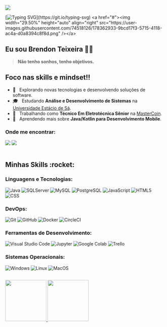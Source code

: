 ![](https://komarev.com/ghpvc/?username=jose-uchoa&color=FF7F50)

[![Typing SVG](https://readme-typing-svg.herokuapp.com?font=Titillium+Web&size=26&color=F37021&vCenter=true&multiline=true&width=500&lines=Seja+bem-vindo(a)+ao+meu+perfil+GitHub!)](https://git.io/typing-svg)
<a href="#"><img width="29.50%" height="auto" align="right" src="https://user-images.githubusercontent.com/74518126/178362933-9bcd17f3-5715-4118-ac4a-d0a8394c8f8d.png" /></a>

## Eu sou Brendon Teixeira 💪🏼
> **Não tenho sonhos, tenho objetivos.**

## Foco nas skills e mindset!!

- 📓 &nbsp; Explorando novas tecnologias e desenvolvendo soluções de software.
- 🎓 &nbsp; Estudando **Análise e Desenvolvimento de Sistemas** na <a href="https://estacio.br" target="blank">Universidade Estácio de Sá</a>.
- 💼 &nbsp; Trabalhando como **Técnico Em Eletrotécnica Sênior** na <a href="https://mastercoin.com.br" target="blank">MasterCoin</a>.
- 🌱 &nbsp; Aprendendo mais sobre **Java/Kotlin para Desenvolvimento Mobile**.

### Onde me encontrar:
           
<div>
<a href = "mailto:breendont@hotmail.com"><img src="https://img.shields.io/badge/Outlook-333333?style=flat&logo=microsoft-outlook&logoColor=white" target="blank"></a>
<a href="https://www.linkedin.com/in/brendon-teixeira/" target="blank"><img src="https://img.shields.io/badge/-LinkedIn-%230077B5?style=flat&logo=linkedin&logoColor=white" target="blank"></a>
</div>
<br>

<h2> Minhas Skills :rocket: </h2>

### Linguagens e Tecnologias:

![Java](https://img.shields.io/badge/-Java-333333?style=flat&logo=java)
![SQLServer](https://img.shields.io/badge/-SQLServer-333333?style=flat&logo=sqlserver)
![MySQL](https://img.shields.io/badge/-MySQL-333333?style=flat&logo=mysql)
![PostgreSQL](https://img.shields.io/badge/-PostgreSQL-333333?style=flat&logo=postgresql)
![JavaScript](https://img.shields.io/badge/-JavaScript-333333?style=flat&logo=javascript)
![HTML5](https://img.shields.io/badge/-HTML5-333333?style=flat&logo=HTML5)
![CSS](https://img.shields.io/badge/-CSS-333333?style=flat&logo=CSS3&logoColor=1572B6)

### DevOps:

![Git](https://img.shields.io/badge/-Git-333333?style=flat&logo=git)
![GitHub](https://img.shields.io/badge/-GitHub-333333?style=flat&logo=github)
![Docker](https://img.shields.io/badge/-Docker-333333?style=flat&logo=docker)
![CircleCI](https://img.shields.io/badge/-CircleCI-333333?style=flat&logo=circleci)

### Ferramentas de Desenvolvimento:

![Visual Studio Code](https://img.shields.io/badge/-Visual%20Studio%20Code-333333?style=flat&logo=visual-studio-code&logoColor=007ACC)
![Jupyter](https://img.shields.io/badge/-Jupyter-333333?style=flat&logo=jupyter)
![Google Colab](https://img.shields.io/badge/-Google%20Colab-333333?style=flat&logo=googlecolab)
![Trello](https://img.shields.io/badge/-Trello-333333?style=flat&logo=trello&logoColor=007ACC)

### Sistemas Operacionais:

![Windows](https://img.shields.io/badge/-Windows-333333?style=flat&logo=windows)
![Linux](https://img.shields.io/badge/-Linux-333333?style=flat&logo=linux)
![MacOS](https://img.shields.io/badge/-MacOS-333333?style=flat&logo=macos)

##

<div>
<a href="https://github.com/BreendonT">
<img height="130em" src="https://github-readme-stats.vercel.app/api/top-langs/?username=BreendonT&layout=compact&langs_count=7&theme=dracula"/>
<img height="130em" src="https://github-readme-stats.vercel.app/api?username=BreendonT&show_icons=true&theme=dracula&include_all_commits=true&count_private=true"/>
</div>
